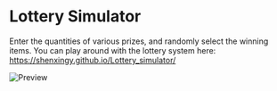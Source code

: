 # Lottery Simulator
Enter the quantities of various prizes, and randomly select the winning items.
You can play around with the lottery system here: https://shenxingy.github.io/Lottery_simulator/

![Preview](https://github.com/shenxingy/lottery/blob/main/Preview.png)
